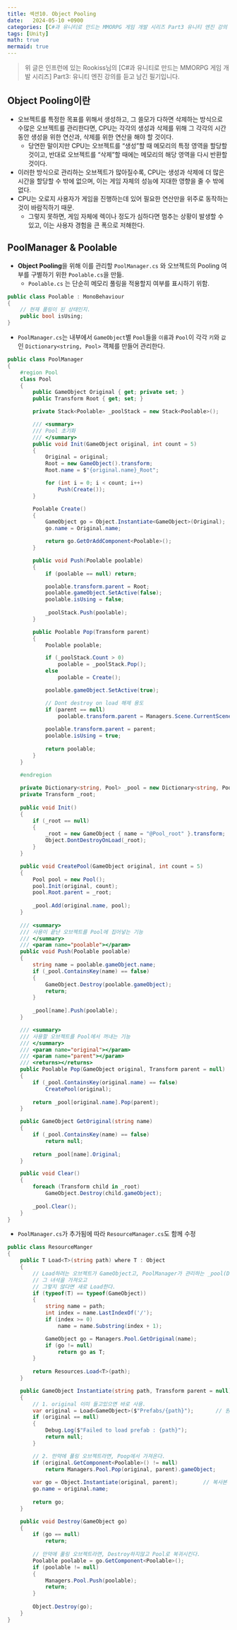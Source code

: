 ```yaml
---
title: 섹션10. Object Pooling
date:   2024-05-10 +0900
categories: [C#과 유니티로 만드는 MMORPG 게임 개발 시리즈 Part3 유니티 엔진 강의 필기]
tags: [Unity]
math: true
mermaid: true
---
```


> 위 글은 인프런에 있는 Rookiss님의 [C#과 유니티로 만드는 MMORPG 게임 개발 시리즈] Part3: 유니티 엔진 강의를 듣고 남긴 필기입니다.

## Object Pooling이란

- 오브젝트를 특정한 목표를 위해서 생성하고, 그 쓸모가 다하면 삭제하는 방식으로 수많은 오브젝트를 관리한다면, CPU는 각각의 생성과 삭제를 위해 그 각각의 시간동안 생성을 위한 연산과, 삭제를 위한 연산을 해야 할 것이다.
    - 당연한 말이지만 CPU는 오브젝트를 “생성”할 때 메모리의 특정 영역을 할당할 것이고, 반대로 오브젝트를 “삭제”할 때에는 메모리의 해당 영역을 다시 반환할 것이다.
- 이러한 방식으로 관리하는 오브젝트가 많아질수록, CPU는 생성과 삭제에 더 많은 시간을 할당할 수 밖에 없으며, 이는 게임 자체의 성능에 지대한 영향을 줄 수 밖에 없다.
- CPU는 오로지 사용자가 게임을 진행하는데 있어 필요한 연산만을 위주로 동작하는 것이 바람직하기 때문.
    - 그렇지 못하면, 게임 자체에 렉이나 정도가 심하다면 멈추는 상황이 발생할 수 있고, 이는 사용자 경험을 큰 폭으로 저해한다.

## PoolManager & Poolable

- **Object Pooling**을 위해 이를 관리할 `PoolManager.cs` 와 오브젝트의 Pooling 여부를 구별하기 위한 `Poolable.cs`을 만듦.
    - `Poolable.cs` 는 단순히 메모리 풀링을 적용할지 여부를 표시하기 위함.
        
```csharp
public class Poolable : MonoBehaviour
{
    // 현재 풀링이 된 상태인지.
    public bool isUsing;
}
```
        
- `PoolManager.cs`는 내부에서 `GameObject`별 `Pool`들을 `이름`과 `Pool`이 각각 `키`와 `값`인 `Dictionary<string, Pool>` 객체를 만들어 관리한다.
        
```csharp
public class PoolManager
{
    #region Pool
    class Pool
    {
        public GameObject Original { get; private set; }
        public Transform Root { get; set; }

        private Stack<Poolable> _poolStack = new Stack<Poolable>();

        /// <summary>
        /// Pool 초기화
        /// </summary>
        public void Init(GameObject original, int count = 5)
        {
            Original = original;
            Root = new GameObject().transform;
            Root.name = $"{original.name}_Root";

            for (int i = 0; i < count; i++)
                Push(Create());
        }

        Poolable Create()
        {
            GameObject go = Object.Instantiate<GameObject>(Original);
            go.name = Original.name;

            return go.GetOrAddComponent<Poolable>();
        }

        public void Push(Poolable poolable)
        {
            if (poolable == null) return;

            poolable.transform.parent = Root;
            poolable.gameObject.SetActive(false);
            poolable.isUsing = false;
            
            _poolStack.Push(poolable);
        }

        public Poolable Pop(Transform parent)
        {
            Poolable poolable;

            if (_poolStack.Count > 0)
                poolable = _poolStack.Pop();
            else
                poolable = Create();

            poolable.gameObject.SetActive(true);

            // Dont destroy on load 해제 용도
            if (parent == null)
                poolable.transform.parent = Managers.Scene.CurrentScene.transform;
            
            poolable.transform.parent = parent;
            poolable.isUsing = true;
            
            return poolable;
        }
    }
    
    #endregion

    private Dictionary<string, Pool> _pool = new Dictionary<string, Pool>();
    private Transform _root;
    
    public void Init()
    {
        if (_root == null)
        {
            _root = new GameObject { name = "@Pool_root" }.transform;
            Object.DontDestroyOnLoad(_root);
        }
    }

    public void CreatePool(GameObject original, int count = 5)
    {
        Pool pool = new Pool();
        pool.Init(original, count);
        pool.Root.parent = _root;
        
        _pool.Add(original.name, pool);
    }
    
    /// <summary>
    /// 사용이 끝난 오브젝트를 Pool에 집어넣는 기능
    /// </summary>
    /// <param name="poolable"></param>
    public void Push(Poolable poolable)
    {
        string name = poolable.gameObject.name;
        if (_pool.ContainsKey(name) == false)
        {
            GameObject.Destroy(poolable.gameObject);
            return;
        }
        
        _pool[name].Push(poolable);
    }

    /// <summary>
    /// 사용할 오브젝트를 Pool에서 꺼내는 기능
    /// </summary>
    /// <param name="original"></param>
    /// <param name="parent"></param>
    /// <returns></returns>
    public Poolable Pop(GameObject original, Transform parent = null)
    {
        if (_pool.ContainsKey(original.name) == false)
            CreatePool(original);
        
        return _pool[original.name].Pop(parent);
    }

    public GameObject GetOriginal(string name)
    {
        if (_pool.ContainsKey(name) == false)
            return null;
        
        return _pool[name].Original;
    }

    public void Clear()
    {
        foreach (Transform child in _root)
            GameObject.Destroy(child.gameObject);
        
        _pool.Clear();
    }
}
```
        
- `PoolManager.cs`가 추가됨에 따라 `ResourceManager.cs`도 함께 수정
        
```csharp
public class ResourceManger 
{
    public T Load<T>(string path) where T : Object
    {
        // Load하려는 오브젝트가 GameObject고, PoolManager가 관리하는 _pool(Dict)에 있는 오리지널 중 하나라면,
        // 그 녀석을 가져오고
        // 그렇지 않다면 새로 Load한다.
        if (typeof(T) == typeof(GameObject))
        {
            string name = path;
            int index = name.LastIndexOf('/');
            if (index >= 0)
                name = name.Substring(index + 1);

            GameObject go = Managers.Pool.GetOriginal(name);
            if (go != null)
                return go as T;
        }
        
        return Resources.Load<T>(path);
    }

    public GameObject Instantiate(string path, Transform parent = null)
    {
        // 1. original 이미 들고있으면 바로 사용.
        var original = Load<GameObject>($"Prefabs/{path}");       // 원본
        if (original == null)
        {
            Debug.Log($"Failed to load prefab : {path}");
            return null;
        }

        // 2. 만약에 풀링 오브젝트라면, Poop에서 가져온다.
        if (original.GetComponent<Poolable>() != null)
            return Managers.Pool.Pop(original, parent).gameObject;
        
        var go = Object.Instantiate(original, parent);        // 복사본
        go.name = original.name;
        
        return go;
    }

    public void Destroy(GameObject go)
    {
        if (go == null)
            return;
        
        // 만약에 풀링 오브젝트라면, Destroy하지않고 Pool로 복귀시킨다.
        Poolable poolable = go.GetComponent<Poolable>();
        if (poolable != null)
        {
            Managers.Pool.Push(poolable);
            return;
        }
        
        Object.Destroy(go);
    }
}
```